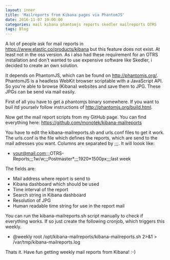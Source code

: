 ```yaml
---
layout: inner
title: 'Mailreports from Kibana pages via PhantomJS'
date: 2016-11-07 19:00:00
categories: mail kibana phantomjs reports skedler mailreports OTRS
tags: Blog
---
```


A lot of people ask for mail reports in <https://www.elastic.co/products/kibana> but this feature does not exist. At least not in the oss version. As i also had these requirement for an OTRS installation and don't wanted to use expensive software like Skedler, i decided to create an own solution.

It depends on PhantomJS, which can be found on <http://phantomjs.org/>. PhantomJS is a headless WebKit browser scriptable with a JavaScript API. So you're able to browse (Kibana) websites and save them to JPG. These JPGs can be send via mail easily.

First of all you have to get a phantomjs binary somewhere. If you want to buil itd yourselv follow instructions of <http://phantomjs.org/build.html>.

Now get the mail report scripts from my GitHub page. You can find everything here: <https://github.com/monotek/kibana-mailreports>

You have to edit the kibana-mailreports.sh and urls.conf files to get it work. The urls.conf is the file which defines the reports, which are send to the mail adresses you want. Columns are separated by ;;;. It will loook like:

- your@mail.com;;;OTRS-Reports;;;1w/w;;;Postmaster*;;;1920*1500px;;;last week

The fields are:
- Mail address where report is send to
- Kibana dashboard which should be used
- Time interval of the report
- Search string in Kibana dashboard
- Resolution of JPG
- Human readable time string for use in the report mail

You can run the kibana-mailreports.sh script manually to check if everything works. If so just create the following cronjob, which triggers this weekly.

- @weekly root /opt/kibana-mailreports/kibana-mailreports.sh 2>&1 > /var/tmp/kibana-mailreports.log

Thats it. Have fun getting weekly mail reports from Kibana! :-)
